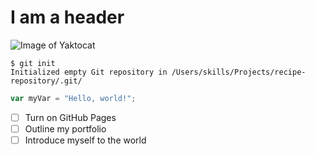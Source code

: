 # I am a header

![Image of Yaktocat](https://octodex.github.com/images/yaktocat.png)

```
$ git init
Initialized empty Git repository in /Users/skills/Projects/recipe-repository/.git/
```

``` javascript
var myVar = "Hello, world!";
```


- [ ] Turn on GitHub Pages
- [ ] Outline my portfolio
- [ ] Introduce myself to the world
